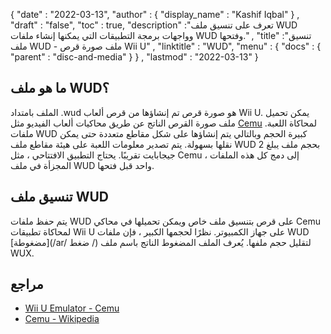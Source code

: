 {
  "date" : "2022-03-13",
  "author" : {
    "display_name" : "Kashif Iqbal"
} ,
  "draft" : "false",
   "toc" : true,
  "description" :"تعرف على تنسيق ملف WUD وواجهات برمجة التطبيقات التي يمكنها إنشاء ملفات WUD وفتحها." ,
  "title" :"تنسيق ملف WUD - ملف صورة قرص Wii U" ,
  "linktitle" : "WUD",
  "menu" : {
    "docs" : {
      "parent" : "disc-and-media"
}
} ,
  "lastmod" : "2022-03-13"
}

## ما هو ملف WUD؟

الملف بامتداد .wud هو صورة قرص تم إنشاؤها من قرص ألعاب Wii U. يمكن تحميل ملف صورة القرص الناتج عن طريق محاكيات ألعاب الفيديو مثل [Cemu](https://cemu.info/) لمحاكاة اللعبة. ملفات WUD كبيرة الحجم وبالتالي يتم إنشاؤها على شكل مقاطع متعددة حتى يمكن نقلها بسهولة. يتم تصدير معلومات اللعبة على هيئة مقاطع ملف WUD بحجم ملف يبلغ 2 جيجابايت تقريبًا. يحتاج التطبيق الافتتاحي ، مثل Cemu ، إلى دمج كل هذه الملفات المجزأة في ملف WUD واحد قبل فتحها.

## تنسيق ملف WUD

يتم حفظ ملفات WUD على قرص بتنسيق ملف خاص ويمكن تحميلها في محاكي Cemu لمحاكاة تطبيقات Wii U على جهاز الكمبيوتر. نظرًا لحجمها الكبير ، فإن ملفات WUD [مضغوطة](/ar/ ضغط /) لتقليل حجم ملفها. يُعرف الملف المضغوط الناتج باسم ملف WUX.

## مراجع

* [Wii U Emulator - Cemu](https://cemu.info/)
* [Cemu - Wikipedia](https://en.wikipedia.org/wiki/Cemu)

